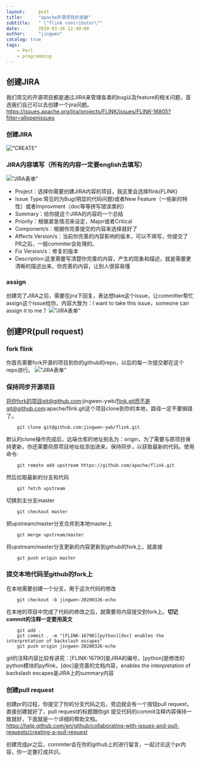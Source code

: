 ```yaml
---
layout:     post
title:      "apache开源项目的贡献"
subtitle:   " \"flink contributor\""
date:       2020-03-26 12:40:00
author:     "jingwen"
catalog: true
tags:
    - Perl
    - programming
---
```

## 创建JIRA
我们常见的开源项目都是通过JIRA来管理各类的bug以及feature的相关问题，首选我们自己可以去创建一个jira问题。https://issues.apache.org/jira/projects/FLINK/issues/FLINK-16805?filter=allopenissues
### 创建JIRA
!["CREATE"](https://jingwen-blog.oss-cn-beijing.aliyuncs.com/%E6%88%AA%E5%B1%8F2020-03-26%E4%B8%8B%E5%8D%888.06.45.png)

### JIRA内容填写（所有的内容一定要english去填写）
!["JIRA表单"](https://jingwen-blog.oss-cn-beijing.aliyuncs.com/jira%E8%A1%A8%E5%8D%95.png)
* Project：选择你需要创建JIRA内容的项目，我这里会选择flink(FLINK)
* Issue Type:常见的为Bug(明显的代码问题)或者New Feature（一些新的特性）或者Improvment（doc等等拼写错误类的）
* Summary：给你提这个JIRA的内容的一个总结
* Priority：根据紧急情况来设定，Major或者Critical
* Component/s：根据你完善提交的内容来选择就好了
* Affects Version/s：当前你完善的内容影响的版本，可以不填写，你提交了PR之后，一般commiter会处理的。
* Fix Version/s：修复的版本
* Description:这里需要写清楚你完善的内容，产生的现象和描述，就是需要更清晰的描述出来，你完善的内容，让别人很容易懂

### assign
创建完了JIRA之后，需要在jira下回复，表达想take这个issue，让committer帮忙assign这个issue给你，内容大致为：I want to take this issue，someone can assign it to me？
!["JIRA表单"](https://jingwen-blog.oss-cn-beijing.aliyuncs.com/take%20issue.png)

## 创建PR(pull request)

### fork flink
你首先需要fork开源的项目到你的github的repo，以后的每一次提交都在这个repo进行。
!["JIRA表单"](https://jingwen-blog.oss-cn-beijing.aliyuncs.com/flink.png)

### 保持同步开源项目
将你fork的项目git@github.com:jingwen-ywb/flink.git而不是git@github.com:apache/flink.git这个项目clone到你的本地，路径一定不要搞错了。
```
    git clone git@github.com:jingwen-ywb/flink.git
```
默认的clone操作完成后，远端仓库的地址别名为：origin，为了需要与原项目保持更新，你还需要将原项目地址给添加进来，保持同步，以获取最新的代码。使用命令:
```
    git remote add upstream https://github.com/apache/flink.git
```
然后拉取最新的分支和代码
```
    git fetch upstream
```
切换到主分支master
```
    git checkout master
```
把upstream/master分支合并到本地master上
```
    git merge upstream/master
```
将upstream/master分支更新的内容更新到github的fork上，就直接
```
    git push origin master
```
### 提交本地代码至github的fork上
在本地需要创建一个分支，用于这次代码的修改
```
    git checkout -b jingwen-20200326-echo 
```
在本地的项目中完成了代码的修改之后，就需要将内容提交到fork上。**切记commit的注释一定要用英文**
```
    git add .
    git commit . -m "[FLINK-16790][python][doc] enables the interpretation of backslash escapes"
    git push origin jingwen-20200326-echo
```
git的注释内容比较有讲究：[FLINK-16790]是JIRA的编号，[python]是修改的python模块的pyflink，[doc]是完善的文档内容，enables the interpretation of backslash escapes是JIRA上的summary内容

### 创建pull request
创建pr的过程，你提交了你的分支代码之后，旁边就会有一个按钮pull request，直接创建就好了，pull request的标题跟你git 提交代码的commit注释内容保持一致就好，下面就是一个详细的帮助文档。
https://help.github.com/en/github/collaborating-with-issues-and-pull-requests/creating-a-pull-request

创建完成pr之后，commiter会在你的github上的进行留言，一起讨论这个pr内容，你一定要打成共识。









